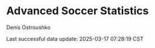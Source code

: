 # Advanced Soccer Statistics
Denis Ostroushko

<!-- gfm -->

Last successful data update: 2025-03-17 07:28:19 CST
